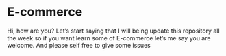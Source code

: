 # E-commerce
Hi, how are you? Let’s start saying that I will being update this repository all the week so if you want learn some of E-commerce let’s me say you are welcome. And please self free to give some issues
